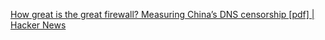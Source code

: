 [How great is the great firewall? Measuring China’s DNS censorship [pdf] | Hacker News](https://news.ycombinator.com/item?id=28658089)